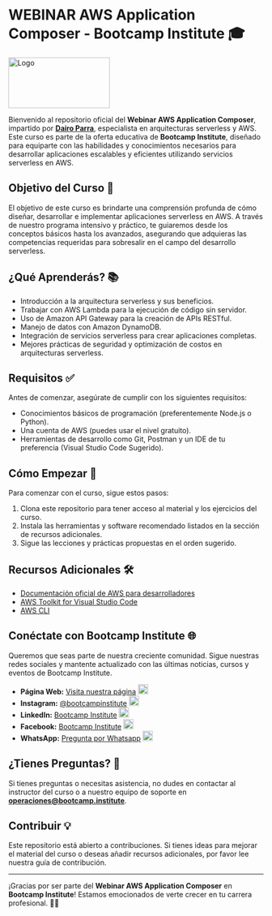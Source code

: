 # WEBINAR AWS Application Composer - Bootcamp Institute 🎓

<!-- markdownlint-disable MD033 -->
<img src="https://bootcamp-institute.com/cdn/shop/files/Bootcamp-Institute_Aprende-Cloud-computing-con-los-expertos.jpg?v=1650398319" alt="Logo" width="200" height="100">

Bienvenido al repositorio oficial del **Webinar AWS Application Composer**, impartido por **[Dairo Parra](https://www.linkedin.com/in/dairo-parra/)**, especialista en arquitecturas serverless y AWS. Este curso es parte de la oferta educativa de **Bootcamp Institute**, diseñado para equiparte con las habilidades y conocimientos necesarios para desarrollar aplicaciones escalables y eficientes utilizando servicios serverless en AWS.

## Objetivo del Curso 🎯

El objetivo de este curso es brindarte una comprensión profunda de cómo diseñar, desarrollar e implementar aplicaciones serverless en AWS. A través de nuestro programa intensivo y práctico, te guiaremos desde los conceptos básicos hasta los avanzados, asegurando que adquieras las competencias requeridas para sobresalir en el campo del desarrollo serverless.

## ¿Qué Aprenderás? 📚

- Introducción a la arquitectura serverless y sus beneficios.
- Trabajar con AWS Lambda para la ejecución de código sin servidor.
- Uso de Amazon API Gateway para la creación de APIs RESTful.
- Manejo de datos con Amazon DynamoDB.
- Integración de servicios serverless para crear aplicaciones completas.
- Mejores prácticas de seguridad y optimización de costos en arquitecturas serverless.

## Requisitos ✅

Antes de comenzar, asegúrate de cumplir con los siguientes requisitos:

- Conocimientos básicos de programación (preferentemente Node.js o Python).
- Una cuenta de AWS (puedes usar el nivel gratuito).
- Herramientas de desarrollo como Git, Postman y un IDE de tu preferencia (Visual Studio Code Sugerido).

## Cómo Empezar 🚀

Para comenzar con el curso, sigue estos pasos:

1. Clona este repositorio para tener acceso al material y los ejercicios del curso.
2. Instala las herramientas y software recomendado listados en la sección de recursos adicionales.
3. Sigue las lecciones y prácticas propuestas en el orden sugerido.

## Recursos Adicionales 🛠️

- [Documentación oficial de AWS para desarrolladores](https://docs.aws.amazon.com/application-composer/latest/dg/what-is-composer.html)
- [AWS Toolkit for Visual Studio Code](https://marketplace.visualstudio.com/items?itemName=AmazonWebServices.aws-toolkit-vscode)
- [AWS CLI](https://aws.amazon.com/cli/)

## Conéctate con Bootcamp Institute 🌐

Queremos que seas parte de nuestra creciente comunidad. Sigue nuestras redes sociales y mantente actualizado con las últimas noticias, cursos y eventos de Bootcamp Institute.

- **Página Web:** [Visita nuestra página](https://bootcamp-institute.com/) <img src="https://encrypted-tbn0.gstatic.com/images?q=tbn:ANd9GcQVDd5yWRGNNxHId-np7B31fLaWFtbUPkVZ-CJXc8oUJQ&s" alt="Web" width="20" height="20">
- **Instagram:** [@bootcampinstitute](https://www.linkedin.com/company/bootcamp-institute) <img src="https://upload.wikimedia.org/wikipedia/commons/thumb/e/e7/Instagram_logo_2016.svg/2048px-Instagram_logo_2016.svg.png" alt="Instagram" width="20" height="20">
- **LinkedIn:** [Bootcamp Institute](https://www.instagram.com/bootcamp_institute/) <img src="https://upload.wikimedia.org/wikipedia/commons/thumb/8/81/LinkedIn_icon.svg/2048px-LinkedIn_icon.svg.png" alt="LinkedIn" width="20" height="20">
- **Facebook:** [Bootcamp Institute](https://www.facebook.com/bootcampinstituteLATAM/) <img src="https://upload.wikimedia.org/wikipedia/commons/b/b9/2023_Facebook_icon.svg" alt="Facebook" width="20" height="20">
- **WhatsApp:** [Pregunta por Whatsapp](https://api.whatsapp.com/send?phone=525567474611&text=Hola,%20me%20gustar%C3%ADa%20recibir%20m%C3%A1s%20informaci%C3%B3n%20sobre%20su%20oferta%20educativa.) <img src="https://upload.wikimedia.org/wikipedia/commons/thumb/6/6b/WhatsApp.svg/2044px-WhatsApp.svg.png" alt="WhatsApp" width="20" height="20">

## ¿Tienes Preguntas? 🤔

Si tienes preguntas o necesitas asistencia, no dudes en contactar al instructor del curso o a nuestro equipo de soporte en **<operaciones@bootcamp.institute>**.

## Contribuir 💡

Este repositorio está abierto a contribuciones. Si tienes ideas para mejorar el material del curso o deseas añadir recursos adicionales, por favor lee nuestra guía de contribución.

---

¡Gracias por ser parte del **Webinar AWS Application Composer** en **Bootcamp Institute**! Estamos emocionados de verte crecer en tu carrera profesional. 💼🚀
